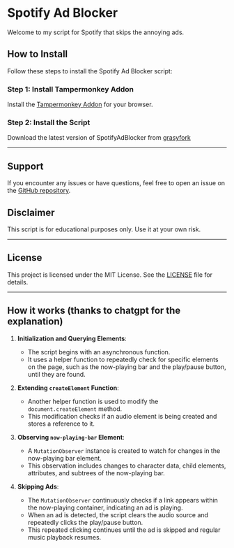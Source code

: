 # Spotify Ad Blocker

Welcome to my script for Spotify that skips the annoying ads.

## How to Install

Follow these steps to install the Spotify Ad Blocker script:

### Step 1: Install Tampermonkey Addon

Install the [Tampermonkey Addon](https://www.tampermonkey.net/) for your browser.

### Step 2: Install the Script

Download the latest version of SpotifyAdBlocker from [grasyfork](https://greasyfork.org/de/scripts/501822-spotify-adblocker)

---

## Support

If you encounter any issues or have questions, feel free to open an issue on the [GitHub repository](https://github.com/beqare/SpotifyAdBlocker/issues).

## Disclaimer

This script is for educational purposes only. Use it at your own risk.

---

## License

This project is licensed under the MIT License. See the [LICENSE](https://github.com/beqare/SpotifyAdBlocker/blob/main/LICENSE) file for details.

---

## How it works (thanks to chatgpt for the explanation)

1. **Initialization and Querying Elements**:

   - The script begins with an asynchronous function.
   - It uses a helper function to repeatedly check for specific elements on the page, such as the now-playing bar and the play/pause button, until they are found.

2. **Extending `createElement` Function**:

   - Another helper function is used to modify the `document.createElement` method.
   - This modification checks if an audio element is being created and stores a reference to it.

3. **Observing `now-playing-bar` Element**:

   - A `MutationObserver` instance is created to watch for changes in the now-playing bar element.
   - This observation includes changes to character data, child elements, attributes, and subtrees of the now-playing bar.

4. **Skipping Ads**:
   - The `MutationObserver` continuously checks if a link appears within the now-playing container, indicating an ad is playing.
   - When an ad is detected, the script clears the audio source and repeatedly clicks the play/pause button.
   - This repeated clicking continues until the ad is skipped and regular music playback resumes.
